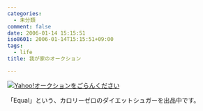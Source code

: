 ```yaml
---
categories:
  - 未分類
comment: false
date: 2006-01-14 15:15:51
iso8601: 2006-01-14T15:15:51+09:00
tags:
  - life
title: 我が家のオークション

---
```


<div class="entry-body">
  <p><a href="http://openuser.auctions.yahoo.co.jp/jp/show/auctions?userID=gasupyon&amp;u=gasupyon"><img alt="Yahoo!オークションをごらんください" src="http://image.auctions.yahoo.co.jp/banner.gif" /></a></p>

  <p>「Equal」という、カロリーゼロのダイエットシュガーを出品中です。</p>
</div>

